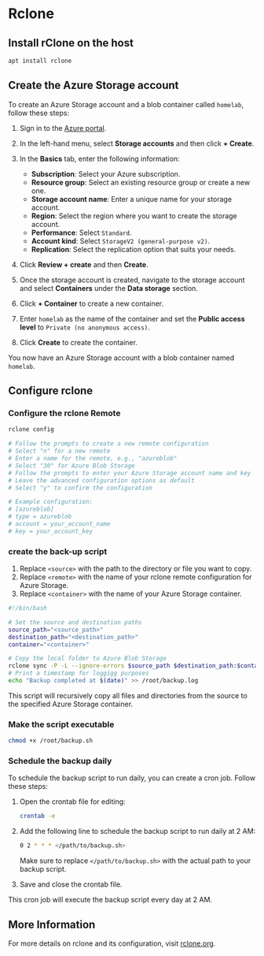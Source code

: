 # Rclone

## Install rClone on the host

```sh
apt install rclone
```

## Create the Azure Storage account 
To create an Azure Storage account and a blob container called `homelab`, follow these steps:

1. Sign in to the [Azure portal](https://portal.azure.com/).

2. In the left-hand menu, select **Storage accounts** and then click **+ Create**.

3. In the **Basics** tab, enter the following information:
    - **Subscription**: Select your Azure subscription.
    - **Resource group**: Select an existing resource group or create a new one.
    - **Storage account name**: Enter a unique name for your storage account.
    - **Region**: Select the region where you want to create the storage account.
    - **Performance**: Select `Standard`.
    - **Account kind**: Select `StorageV2 (general-purpose v2)`.
    - **Replication**: Select the replication option that suits your needs.

4. Click **Review + create** and then **Create**.

5. Once the storage account is created, navigate to the storage account and select **Containers** under the **Data storage** section.

6. Click **+ Container** to create a new container.

7. Enter `homelab` as the name of the container and set the **Public access level** to `Private (no anonymous access)`.

8. Click **Create** to create the container.

You now have an Azure Storage account with a blob container named `homelab`.

## Configure rclone

### Configure the rclone Remote
```sh
rclone config

# Follow the prompts to create a new remote configuration
# Select "n" for a new remote
# Enter a name for the remote, e.g., "azureblob"
# Select "30" for Azure Blob Storage
# Follow the prompts to enter your Azure Storage account name and key
# Leave the advanced configuration options as default
# Select "y" to confirm the configuration

# Example configuration:
# [azureblob]
# type = azureblob
# account = your_account_name
# key = your_account_key
```

### create the back-up script
1. Replace `<source>` with the path to the directory or file you want to copy.
2. Replace `<remote>` with the name of your rclone remote configuration for Azure Storage.
3. Replace `<container>` with the name of your Azure Storage container.

```sh
#!/bin/bash

# Set the source and destination paths
source_path="<source_path>"
destination_path="<destination_path>"
container="<container>"

# Copy the local folder to Azure Blob Storage
rclone sync -P -L --ignore-errors $source_path $destination_path:$container --exclude "qbittorrent/qBittorrent/ipc-socket"
# Print a timestamp for loggigg purposes
echo "Backup completed at $(date)" >> /root/backup.log
```

This script will recursively copy all files and directories from the source to the specified Azure Storage container.

### Make the script executable
```sh
chmod +x /root/backup.sh
```

### Schedule the backup daily
To schedule the backup script to run daily, you can create a cron job. Follow these steps:

1. Open the crontab file for editing:
    ```sh
    crontab -e
    ```

2. Add the following line to schedule the backup script to run daily at 2 AM:
    ```sh
    0 2 * * * </path/to/backup.sh>
    ```

    Make sure to replace `</path/to/backup.sh>` with the actual path to your backup script.

3. Save and close the crontab file.

This cron job will execute the backup script every day at 2 AM.

## More Information

For more details on rclone and its configuration, visit [rclone.org](https://rclone.org/).